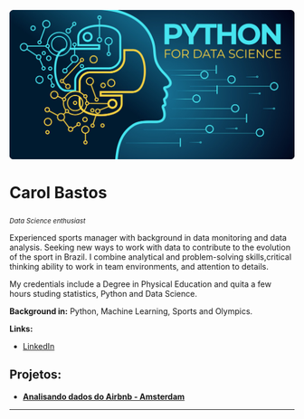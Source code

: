 
<p align="center">
  <img src="banner2.jpg" >
</p>

# Carol Bastos
<sub>*Data Science enthusiast* </sub>

Experienced sports manager with background in data monitoring and data analysis. Seeking new ways to work with data to contribute to the evolution of the sport in Brazil. I combine analytical and problem-solving skills,critical thinking ability to work in team environments, and attention to details. 

My credentials include a Degree in Physical Education and quita a few hours studing statistics, Python and Data Science.

**Background in:** Python, Machine Learning, Sports and Olympics.

**Links:**
* [LinkedIn](https://www.linkedin.com/in/carolinabastoscb)



## Projetos:

* **[Analisando dados do Airbnb - Amsterdam](https://github.com/carolbastos-cb/Python-Data-Science-and-Sports/blob/master/Projeto_1_Analisando_os_Dados_do_Airbnb_Amsterdam.ipynb)**



---




